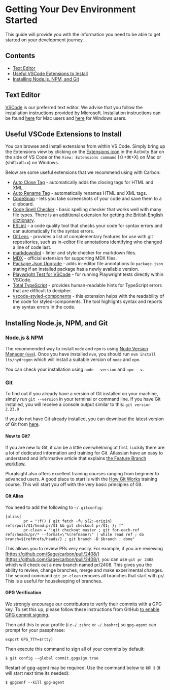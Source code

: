# Getting Your Dev Environment Started

This guide will provide you with the information you need to be able to get started on your development journey.

## Contents

- [Text Editor](#text-editor)
- [Useful VSCode Extensions to Install](#useful-vscode-extensions-to-install)
- [Installing Node.js, NPM, and Git](#installing-nodejs-npm-and-git)

## Text Editor

[VSCode](https://code.visualstudio.com/) is our preferred text editor. We advise that you follow the installation instructions provided by Microsoft. Installation instructions can be found [here](https://code.visualstudio.com/docs/setup/mac) for Mac users and [here](https://code.visualstudio.com/docs/setup/windows) for Windows users.

## Useful VSCode Extensions to Install

You can browse and install extensions from within VS Code. Simply bring up the Extensions view by clicking on the [Extensions icon](https://code.visualstudio.com/assets/docs/editor/extension-gallery/extensions-view-icon.png) in the Activity Bar on the side of VS Code or the `View: Extensions command` (⇧+⌘+X) on Mac or (shift+alt+x) on Windows.

Below are some useful extensions that we recommend using with Carbon:

- [Auto Close Tag](https://marketplace.visualstudio.com/items?itemName=formulahendry.auto-close-tag) - automatically adds the closing tags for HTML and XML.
- [Auto Rename Tag](https://marketplace.visualstudio.com/items?itemName=formulahendry.auto-rename-tag) - automatically renames HTML and XML tags.
- [CodeSnap](https://marketplace.visualstudio.com/items?itemName=adpyke.codesnap) - lets you take screenshots of your code and save them to a clipboard.
- [Code Spell Checker](https://marketplace.visualstudio.com/items?itemName=streetsidesoftware.code-spell-checker) - basic spelling checker that works well with many file types. There is an [additional extension for getting the British English dictionary](https://marketplace.visualstudio.com/items?itemName=streetsidesoftware.code-spell-checker-british-english).
- [ESLint](https://marketplace.visualstudio.com/items?itemName=dbaeumer.vscode-eslint) - a code quality tool that checks your code for syntax errors and can automatically fix the syntax errors.
- [GitLens](https://marketplace.visualstudio.com/items?itemName=eamodio.gitlens) - provides a list of complementary features for use with git repositories, such as in-editor file annotations identifying who changed a line of code last.
- [markdownlint](https://marketplace.visualstudio.com/items?itemName=DavidAnson.vscode-markdownlint) - linter and style checker for markdown files.
- [MDX](https://marketplace.visualstudio.com/items?itemName=unifiedjs.vscode-mdx) - official extension for supporting MDX files.
- [Package Json Upgrade](https://marketplace.visualstudio.com/items?itemName=codeandstuff.package-json-upgrade) - adds in-editor file annotations to `package.json` stating if an installed package has a newly available version.
- [Playwright Test for VSCode](https://marketplace.visualstudio.com/items?itemName=ms-playwright.playwright) - for running Playwright tests directly within VSCode.
- [Total TypeScript](https://marketplace.visualstudio.com/items?itemName=mattpocock.ts-error-translator) - provides human-readable hints for TypeScript errors that are difficult to decipher.
- [vscode-styled-components](https://marketplace.visualstudio.com/items?itemName=styled-components.vscode-styled-components) - this extension helps with the readability of the code for styled-components. The tool highlights syntax and reports any syntax errors in the code.

## Installing Node.js, NPM, and Git

### Node.js & NPM

The recommended way to install `node` and `npm` is using [Node Version Manager (`nvm`)](https://github.com/nvm-sh/nvm).
Once you have installed `nvm`, you should run `nvm install lts/hydrogen` which will install a suitable version of `node` and `npm`.

You can check your installation using `node --version` and `npm --v`.

### Git

To find out if you already have a version of Git installed on your machine, simply run
`git --version` in your terminal or command line. If you have Git installed, you will receive a console output similar to this: `git version 2.23.0`

If you do not have Git already installed, you can download the latest version of Git from [here](https://git-scm.com/downloads).

#### New to Git?

If you are new to Git, it can be a little overwhelming at first. Luckily there are a lot of dedicated information and training for Git. Atlassian have an easy to understand and informative article that explains [the Feature Branch workflow.](https://www.atlassian.com/git/tutorials/comparing-workflows/feature-branch-workflow)

Pluralsight also offers excellent training courses ranging from beginner to advanced users. A good place to start is with the [How Git Works](https://app.pluralsight.com/library/courses/how-git-works/table-of-contents) training course. This will start you off with the very basic principles of Git.

#### Git Alias

You need to add the following to `~/.gitconfig`:

````shell
[alias]
        pr = "!f() { git fetch -fu ${2:-origin} refs/pull/$1/head:pr/$1 && git checkout pr/$1; }; f"
        pr-clean = "!git checkout master ; git for-each-ref refs/heads/pr/* --format=\"%(refname)\" | while read ref ; do branch=${ref#refs/heads/} ; git branch -D $branch ; done"
````

This allows you to review PRs very easily. For example, if you are reviewing [https://github.com/Sage/carbon/pull/2408/](https://github.com/Sage/carbon/pull/2408/), you can use `git pr 2408` which will check out a new branch named pr/2408. This gives you the ability to review, change branches, merge and make experimental changes. The second command `git pr-clean` removes all branches that start with pr/. This is a useful for housekeeping of branches.

#### GPG Verification

We strongly encourage our contributors to verify their commits with a GPG key. To set this up, please follow these instructions from GitHub [to enable GPG commit signing](https://docs.github.com/en/authentication/managing-commit-signature-verification).

Then add this to your profile (i.e`~/.zshrc` or `~/.bashrc`) so `gpg-agent` can prompt for your passphrase:

`export GPG_TTY=$(tty)`

Then execute this command to sign all of your commits by default:

`$ git config --global commit.gpgsign true`

Restart of gpg-agent may be required. Use the command below to kill it (it will start next time its needed):

`$ gpgconf --kill gpg-agent`
